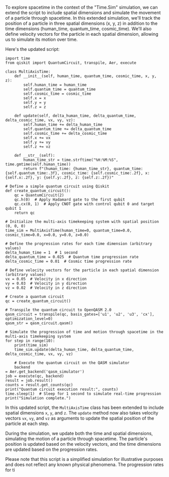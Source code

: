 To explore spacetime in the context of the "Time.Sim" simulation, we can extend the script to include spatial dimensions and simulate the movement of a particle through spacetime. In this extended simulation, we'll track the position of a particle in three spatial dimensions (x, y, z) in addition to the time dimensions (human_time, quantum_time, cosmic_time). We'll also define velocity vectors for the particle in each spatial dimension, allowing us to simulate its motion over time.

Here's the updated script:

```
import time
from qiskit import QuantumCircuit, transpile, Aer, execute

class MultiAxisTime:
    def __init__(self, human_time, quantum_time, cosmic_time, x, y, z):
        self.human_time = human_time
        self.quantum_time = quantum_time
        self.cosmic_time = cosmic_time
        self.x = x
        self.y = y
        self.z = z

    def update(self, delta_human_time, delta_quantum_time, delta_cosmic_time, vx, vy, vz):
        self.human_time += delta_human_time
        self.quantum_time += delta_quantum_time
        self.cosmic_time += delta_cosmic_time
        self.x += vx
        self.y += vy
        self.z += vz

    def __str__(self):
        human_time_str = time.strftime("%H:%M:%S", time.gmtime(self.human_time))
        return f"(human_time: {human_time_str}, quantum_time: {self.quantum_time:.3f}, cosmic_time: {self.cosmic_time:.2f}, x: {self.x:.2f}, y: {self.y:.2f}, z: {self.z:.2f})"

# Define a simple quantum circuit using Qiskit
def create_quantum_circuit():
    qc = QuantumCircuit(2)
    qc.h(0)  # Apply Hadamard gate to the first qubit
    qc.cx(0, 1)  # Apply CNOT gate with control qubit 0 and target qubit 1
    return qc

# Initialize the multi-axis timekeeping system with spatial position (0, 0, 0)
time_sim = MultiAxisTime(human_time=0, quantum_time=0.0, cosmic_time=0.0, x=0.0, y=0.0, z=0.0)

# Define the progression rates for each time dimension (arbitrary values)
delta_human_time = 1  # 1 second
delta_quantum_time = 0.025  # Quantum time progression rate
delta_cosmic_time = 0.01  # Cosmic time progression rate

# Define velocity vectors for the particle in each spatial dimension (arbitrary values)
vx = 0.05  # Velocity in x direction
vy = 0.03  # Velocity in y direction
vz = 0.02  # Velocity in z direction

# Create a quantum circuit
qc = create_quantum_circuit()

# Transpile the quantum circuit to OpenQASM 2.0
qasm_circuit = transpile(qc, basis_gates=['u1', 'u2', 'u3', 'cx'], optimization_level=0)
qasm_str = qasm_circuit.qasm()

# Simulate the progression of time and motion through spacetime in the multi-axis timekeeping system
for step in range(10):
    print(time_sim)
    time_sim.update(delta_human_time, delta_quantum_time, delta_cosmic_time, vx, vy, vz)
    
    # Execute the quantum circuit on the QASM simulator
    backend
= Aer.get_backend('qasm_simulator')
job = execute(qc, backend)
result = job.result()
counts = result.get_counts(qc)
print("Quantum circuit execution result:", counts)
time.sleep(1)  # Sleep for 1 second to simulate real-time progression
print("Simulation complete.")
```

In this updated script, the `MultiAxisTime` class has been extended to include spatial dimensions `x`, `y`, and `z`. The `update` method now also takes velocity vectors `vx`, `vy`, and `vz` as arguments to update the spatial position of the particle at each step.

During the simulation, we update both the time and spatial dimensions, simulating the motion of a particle through spacetime. The particle's position is updated based on the velocity vectors, and the time dimensions are updated based on the progression rates.

Please note that this script is a simplified simulation for illustrative purposes and does not reflect any known physical phenomena. The progression rates for ti
